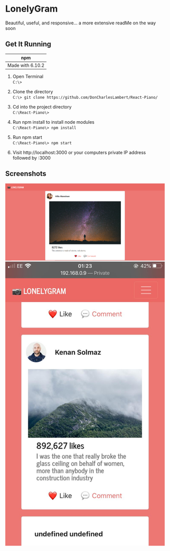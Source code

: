 # LonelyGram
Beautiful, useful, and responsive... a more extensive readMe on the way soon

## Get It Running

| npm    | 
|--      |
| Made with 6.10.2 |

1. Open Terminal  
`C:\>`

2. Clone the directory  
`C:\> git clone https://github.com/DonCharlesLambert/React-Piano/`

3. Cd into the project directory  
`C:\React-Piano\>`

4. Run npm install to install node modules  
`C:\React-Piano\> npm install`

5. Run npm start  
`C:\React-Piano\> npm start`

6. Visit http://localhost:3000 or your computers private IP address followed by :3000

## Screenshots

![A beautiful post from the app](https://github.com/DonCharlesLambert/LonelyGram/blob/master/screenshots/ss2.PNG?raw=true)
![A beautiful post from the app in mobile](https://github.com/DonCharlesLambert/LonelyGram/blob/master/screenshots/ss3.jpeg?raw=true)